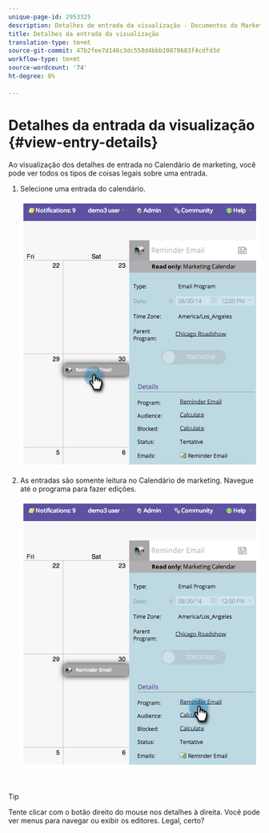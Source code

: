 ```yaml
---
unique-page-id: 2953325
description: Detalhes de entrada da visualização - Documentos do Marketing - Documentação do produto
title: Detalhes da entrada da visualização
translation-type: tm+mt
source-git-commit: 47b2fee7d146c3dc558d4bbb10070683f4cdfd3d
workflow-type: tm+mt
source-wordcount: '74'
ht-degree: 0%

---
```



# Detalhes da entrada da visualização {#view-entry-details}

Ao visualização dos detalhes de entrada no Calendário de marketing, você pode ver todos os tipos de coisas legais sobre uma entrada.

1. Selecione uma entrada do calendário.

   ![](assets/image2014-9-26-10-3a30-3a44.png)

1. As entradas são somente leitura no Calendário de marketing. Navegue até o programa para fazer edições.

   ![](assets/image2014-9-26-10-3a31-3a1.png)

   `  
`

>[!TIP]
>
>Tente clicar com o botão direito do mouse nos detalhes à direita. Você pode ver menus para navegar ou exibir os editores. Legal, certo?


